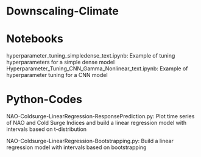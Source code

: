 # Downscaling-Climate
# Notebooks
hyperparameter_tuning_simpledense_text.ipynb: Example of tuning hyperparameters for a simple dense model
Hyperparameter_Tuning_CNN_Gamma_Nonlinear_text.ipynb: Example of hyperparameter tuning for a CNN model

# Python-Codes
NAO-Coldsurge-LinearRegression-ResponsePrediction.py: Plot time series of NAO and Cold Surge Indices and build a linear regression model with intervals based on t-distribution

NAO-Coldsurge-LinearRegression-Bootstrapping.py: Build a linear regression model with intervals based on bootstrapping
